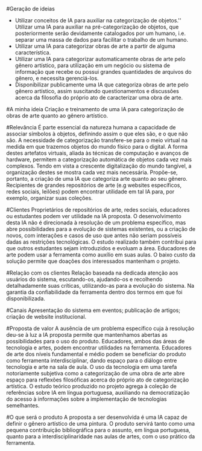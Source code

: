 #Geração de ideias
- Utilizar conceitos de IA para auxiliar na categorização de objetos.''
Utilizar uma IA para auxiliar na pré-categorização de objetos, que posteriormente serão devidamente catalogados por um humano, i.e. separar uma massa de dados para facilitar o trabalho de um humano.
- Utilizar uma IA para categorizar obras de arte a partir de alguma característica.
- Utilizar uma IA para categorizar automaticamente obras de arte pelo gênero artístico, para utilização em um negócio ou sistema de informação que recebe ou possui grandes quantidades de arquivos do gênero, e necessita gerenciá-los.
- Disponibilizar publicamente uma IA que categoriza obras de arte pelo gênero artístico, assim suscitando questionamentos e discussões acerca da filosofia do próprio ato de caracterizar uma obra de arte.

#A minha ideia
Criação e treinamento de uma IA para categorização de obras de arte quanto ao gênero artístico.

#Relevância
É parte essencial da natureza humana a capacidade de associar símbolos à objetos, definindo assim o que eles são, e o que não são. A necessidade de categorização transfere-se para o meio virtual na medida em que trazemos objetos do mundo físico para o digital. A forma destes artefatos virtuais, aliada às técnicas de computação e avanços de hardware, permitem a categorização automática de objetos cada vez mais complexos. Tendo em vista a crescente digitalização do mundo tangível, a organização destes se mostra cada vez mais necessária. Propõe-se, portanto, a criação de uma IA que categoriza arte quanto ao seu gênero. Recipientes de grandes repositórios de arte (e.g websites específicos, redes sociais, leilões) podem encontrar utilidade em tal IA para, por exemplo, organizar suas coleções.

#Clientes
Proprietários de repositórios de arte, redes sociais, educadores ou estudantes podem ver utilidade na IA proposta. O desenvolvimento desta IA não é direcionada à resolução de um problema específico, mas abre possibilidades para a evolução de sistemas existentes, ou a criação de novos, com interações e casos de uso que antes não seriam possíveis dadas as restrições tecnológicas. O estudo realizado também contribui para que outros estudantes sejam introduzidos e evoluam a área. Educadores de arte podem usar a ferramenta como auxílio em suas aulas. O baixo custo da solução permite que doações dos interessados mantenham o projeto.

#Relação com os clientes
Relação baseada na dedicada atenção aos usuários do sistema, escutando-os, ajudando-os e recolhendo detalhadamente suas críticas, utilizando-as para a evolução do sistema. Na garantia da confiabilidade da ferramenta dentro dos termos em que foi disponibilizada.

#Canais
Apresentação do sistema em eventos; publicação de artigos; criação de website institucional.

#Proposta de valor
A ausência de um problema específico cuja à resolução deu-se à luz a IA proposta permite que mantenhamos abertas as possibilidades para o uso do produto. Educadores, ambos das áreas de tecnologia e artes, podem encontrar utilidades na ferramenta. Educadores de arte dos níveis fundamental e médio podem se beneficiar do produto como ferramenta interdisciplinar, dando espaço para o diálogo entre tecnologia e arte na sala de aula. O uso da tecnologia em uma tarefa notoriamente subjetiva como a categorização de uma obra de arte abre espaço para reflexões filosóficas acerca do próprio ato de categorização artística. O estudo teórico produzido no projeto agrega à coleção de referências sobre IA em língua portuguesa, auxiliando na democratização do acesso à informações sobre a implementação de tecnologias semelhantes.

#O que será o produto
A proposta a ser desenvolvida é uma IA capaz de definir o gênero artístico de uma pintura. O produto servirá tanto como uma pequena contribuição bibliográfica para o assunto, em língua portuguesa, quanto para a interdisciplinaridade nas aulas de artes, com o uso prático da ferramenta.